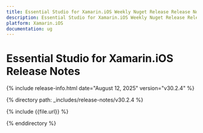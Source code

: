 ```yaml
---
title: Essential Studio for Xamarin.iOS Weekly Nuget Release Release Notes  
description: Essential Studio for Xamarin.iOS Weekly Nuget Release Release Notes  
platform: Xamarin.iOS
documentation: ug
---
```


# Essential Studio for Xamarin.iOS  Release Notes  

{% include release-info.html date="August 12, 2025"  version="v30.2.4" %}

{% directory path: _includes/release-notes/v30.2.4 %}

{% include {{file.url}} %}

{% enddirectory %}